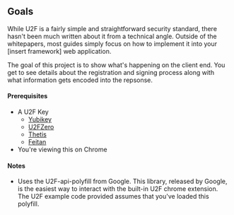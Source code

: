 ## Goals

While U2F is a fairly simple and straightforward security standard, there hasn't been much written about it from a technical angle. Outside of the whitepapers, most guides simply focus on how to implement it into your [insert framework] web application.

The goal of this project is to show what's happening on the client end. You get to see details about the registration and signing process along with what information gets encoded into the repsonse.

#### Prerequisites

- A U2F Key
  - [Yubikey](https://smile.amazon.com/Yubico-Y-123-FIDO-U2F-Security/dp/B00NLKA0D8/ref=sr_1_4?ie=UTF8&qid=1504479671&sr=8-4&keywords=u2f)
  - [U2FZero](https://smile.amazon.com/U2F-Zero/dp/B01L9DUPK6/ref=sr_1_5?ie=UTF8&qid=1504479671&sr=8-5&keywords=u2f)
  - [Thetis](https://smile.amazon.com/Thetis-Universal-Authentication-Protection-SalesForce/dp/B06XHTKFH3/ref=sr_1_3?ie=UTF8&qid=1504479671&sr=8-3&keywords=u2f)
  - [Feitan](https://smile.amazon.com/Feitian-ePass-NFC-FIDO-Security/dp/B01M1R5LRD/ref=sr_1_7?ie=UTF8&qid=1504479671&sr=8-7&keywords=u2f)
- You're viewing this on Chrome


#### Notes

- Uses the U2F-api-polyfill from Google. This library, released by Google, is the easiest way to interact with the built-in U2F chrome extension. The U2F example code provided assumes that you've loaded this polyfill.

